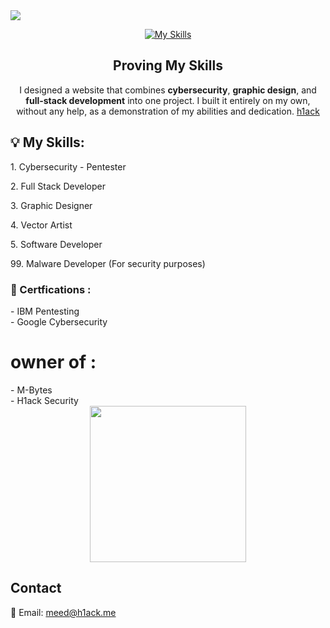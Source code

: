 <img src="https://files.catbox.moe/clzwth.png">

<div align="center">
  
  [![My Skills](https://skillicons.dev/icons?i=java,nodejs,bash,cs,cpp,css,html,discord,dotnet,electron,express,firebase,git,github,kali,linux,mongodb,mysql,nodejs,npm,photoshop,php,postman,py,qt,react,tailwind&theme=dark)](https://skillicons.dev)

</div>

<div align="center">
  <h2>Proving My Skills</h2>
  <p>
    I designed a website that combines <strong>cybersecurity</strong>, <strong>graphic design</strong>, and <strong>full-stack development</strong> into one project.
    I built it entirely on my own, without any help, as a demonstration of my abilities and dedication. <span><a href="https://h1ack.me">h1ack</a><span>
  </p>
</div>


<div>
  <h2>💡 My Skills:</h2>
  <p>1. Cybersecurity - Pentester</p>
  <p>2. Full Stack Developer</p>
  <p>3. Graphic Designer</p>
  <p>4. Vector Artist</p>
  <p>5. Software Developer</p>
  <p>99. Malware Developer (For security purposes)</p>
</div>


<div>
  <h3>📜 Certfications : </h3><p>
- IBM Pentesting<br/>
- Google Cybersecurity</p>
</div>

<div>
  <h1>owner of : </h1>
  - M-Bytes</br>
  - H1ack Security
</div>

<div align="center">
  <img src="https://github.com/user-attachments/assets/0cd17d3c-5da0-44b5-8d05-13f4c3056efc" width="250px">
</div>

## Contact
📧 Email: [meed@h1ack.me](mailto:meed@h1ack.me)
